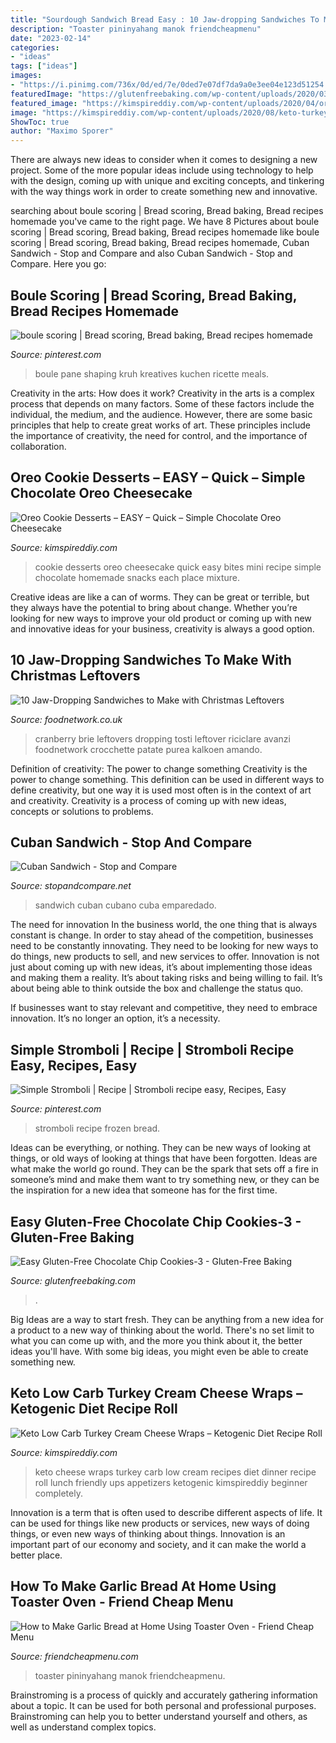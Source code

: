```yaml
---
title: "Sourdough Sandwich Bread Easy : 10 Jaw-dropping Sandwiches To Make With Christmas Leftovers"
description: "Toaster pininyahang manok friendcheapmenu"
date: "2023-02-14"
categories:
- "ideas"
tags: ["ideas"]
images:
- "https://i.pinimg.com/736x/0d/ed/7e/0ded7e07df7da9a0e3ee04e123d51254.jpg"
featuredImage: "https://glutenfreebaking.com/wp-content/uploads/2020/03/Easy-Gluten-Free-Chocolate-Chip-Cookies-3-683x1024.jpg"
featured_image: "https://kimspireddiy.com/wp-content/uploads/2020/04/oreo-cookie-desserts_oreo-cheesecake-bites-80.jpg"
image: "https://kimspireddiy.com/wp-content/uploads/2020/08/keto-turkey-cream-cheese-wraps-1-1.jpg"
ShowToc: true
author: "Maximo Sporer"
---
```



There are always new ideas to consider when it comes to designing a new project. Some of the more popular ideas include using technology to help with the design, coming up with unique and exciting concepts, and tinkering with the way things work in order to create something new and innovative.

	

		
searching about boule scoring | Bread scoring, Bread baking, Bread recipes homemade you've came to the right page. We have 8 Pictures about boule scoring | Bread scoring, Bread baking, Bread recipes homemade like boule scoring | Bread scoring, Bread baking, Bread recipes homemade, Cuban Sandwich - Stop and Compare and also Cuban Sandwich - Stop and Compare. Here you go:
		
    
## Boule Scoring | Bread Scoring, Bread Baking, Bread Recipes Homemade

<img loading=lazy src="https://i.pinimg.com/736x/21/b8/41/21b841fe99987c0f1dc23e6d72e1d922.jpg" onerror="this.onerror=null;this.src='https://tse4.mm.bing.net/th?id=OIP.Ihsx2JLxzu0vxtGkTmM2cwHaHW&amp;pid=15.1';" alt="boule scoring | Bread scoring, Bread baking, Bread recipes homemade">

_Source: pinterest.com_

>boule pane shaping kruh kreatives kuchen ricette meals. 

	

Creativity in the arts: How does it work?
Creativity in the arts is a complex process that depends on many factors. Some of these factors include the individual, the medium, and the audience. However, there are some basic principles that help to create great works of art. These principles include the importance of creativity, the need for control, and the importance of collaboration.

    
## Oreo Cookie Desserts – EASY – Quick – Simple Chocolate Oreo Cheesecake

<img loading=lazy src="https://kimspireddiy.com/wp-content/uploads/2020/04/oreo-cookie-desserts_oreo-cheesecake-bites-80.jpg" onerror="this.onerror=null;this.src='https://tse2.mm.bing.net/th?id=OIP.AwWqckJUF3WtNkmqSi2ZYgHaLH&amp;pid=15.1';" alt="Oreo Cookie Desserts – EASY – Quick – Simple Chocolate Oreo Cheesecake">

_Source: kimspireddiy.com_

>cookie desserts oreo cheesecake quick easy bites mini recipe simple chocolate homemade snacks each place mixture. 

	

Creative ideas are like a can of worms. They can be great or terrible, but they always have the potential to bring about change. Whether you’re looking for new ways to improve your old product or coming up with new and innovative ideas for your business, creativity is always a good option.

    
## 10 Jaw-Dropping Sandwiches To Make With Christmas Leftovers

<img loading=lazy src="https://d2v9mhsiek5lbq.cloudfront.net/eyJidWNrZXQiOiJsb21hLW1lZGlhLXVrIiwia2V5IjoiZm9vZG5ldHdvcmstaW1hZ2UtYjE3MmE0NzctNDlkNS00Y2M2LTkxYjItYTQ3Yjc5YTA2YjRlLmpwZWciLCJlZGl0cyI6eyJyZXNpemUiOnsiZml0IjoiY292ZXIiLCJ3aWR0aCI6MTkyMCwiaGVpZ2h0IjoxMDgwfX19" onerror="this.onerror=null;this.src='https://tse1.mm.bing.net/th?id=OIP.fDLvsYglC1gkA7HcpWjBkQHaEK&amp;pid=15.1';" alt="10 Jaw-Dropping Sandwiches to Make with Christmas Leftovers">

_Source: foodnetwork.co.uk_

>cranberry brie leftovers dropping tosti leftover riciclare avanzi foodnetwork crocchette patate purea kalkoen amando. 

	

Definition of creativity: The power to change something
Creativity is the power to change something. This definition can be used in different ways to define creativity, but one way it is used most often is in the context of art and creativity. Creativity is a process of coming up with new ideas, concepts or solutions to problems.

    
## Cuban Sandwich - Stop And Compare

<img loading=lazy src="https://www.stopandcompare.net/wp-content/uploads/2015/01/EMPAREDADO-CUBANO.jpg" onerror="this.onerror=null;this.src='https://tse2.mm.bing.net/th?id=OIP.VOhbYy13E4ZwxOtcduhh4gHaE8&amp;pid=15.1';" alt="Cuban Sandwich - Stop and Compare">

_Source: stopandcompare.net_

>sandwich cuban cubano cuba emparedado. 

	

The need for innovation
In the business world, the one thing that is always constant is change. In order to stay ahead of the competition, businesses need to be constantly innovating. They need to be looking for new ways to do things, new products to sell, and new services to offer.
Innovation is not just about coming up with new ideas, it’s about implementing those ideas and making them a reality. It’s about taking risks and being willing to fail. It’s about being able to think outside the box and challenge the status quo.

If businesses want to stay relevant and competitive, they need to embrace innovation. It’s no longer an option, it’s a necessity.

    
## Simple Stromboli | Recipe | Stromboli Recipe Easy, Recipes, Easy

<img loading=lazy src="https://i.pinimg.com/736x/0d/ed/7e/0ded7e07df7da9a0e3ee04e123d51254.jpg" onerror="this.onerror=null;this.src='https://tse3.mm.bing.net/th?id=OIP.nA4oLfJWSdWV9tHMERwfCwHaLH&amp;pid=15.1';" alt="Simple Stromboli | Recipe | Stromboli recipe easy, Recipes, Easy">

_Source: pinterest.com_

>stromboli recipe frozen bread. 

	

Ideas can be everything, or nothing. They can be new ways of looking at things, or old ways of looking at things that have been forgotten. Ideas are what make the world go round. They can be the spark that sets off a fire in someone’s mind and make them want to try something new, or they can be the inspiration for a new idea that someone has for the first time.

    
## Easy Gluten-Free Chocolate Chip Cookies-3 - Gluten-Free Baking

<img loading=lazy src="https://glutenfreebaking.com/wp-content/uploads/2020/03/Easy-Gluten-Free-Chocolate-Chip-Cookies-3-683x1024.jpg" onerror="this.onerror=null;this.src='https://tse1.mm.bing.net/th?id=OIP.5suENzrp9k664CrGMo0OzwHaLG&amp;pid=15.1';" alt="Easy Gluten-Free Chocolate Chip Cookies-3 - Gluten-Free Baking">

_Source: glutenfreebaking.com_

>. 

	

Big Ideas are a way to start fresh. They can be anything from a new idea for a product to a new way of thinking about the world. There's no set limit to what you can come up with, and the more you think about it, the better ideas you'll have. With some big ideas, you might even be able to create something new.

    
## Keto Low Carb Turkey Cream Cheese Wraps – Ketogenic Diet Recipe Roll

<img loading=lazy src="https://kimspireddiy.com/wp-content/uploads/2020/08/keto-turkey-cream-cheese-wraps-1-1.jpg" onerror="this.onerror=null;this.src='https://tse2.mm.bing.net/th?id=OIP.HhoNLrCuIxkVR_wogDxoqQHaLH&amp;pid=15.1';" alt="Keto Low Carb Turkey Cream Cheese Wraps – Ketogenic Diet Recipe Roll">

_Source: kimspireddiy.com_

>keto cheese wraps turkey carb low cream recipes diet dinner recipe roll lunch friendly ups appetizers ketogenic kimspireddiy beginner completely. 

	

Innovation is a term that is often used to describe different aspects of life. It can be used for things like new products or services, new ways of doing things, or even new ways of thinking about things. Innovation is an important part of our economy and society, and it can make the world a better place.

    
## How To Make Garlic Bread At Home Using Toaster Oven - Friend Cheap Menu

<img loading=lazy src="https://www.friendcheapmenu.com/wp-content/uploads/2019/09/feature-1-scaled.jpg" onerror="this.onerror=null;this.src='https://tse2.mm.bing.net/th?id=OIP.Mc9UDqwNsHxK5JK_WxmoDQHaEo&amp;pid=15.1';" alt="How to Make Garlic Bread at Home Using Toaster Oven - Friend Cheap Menu">

_Source: friendcheapmenu.com_

>toaster pininyahang manok friendcheapmenu. 

	

Brainstroming is a process of quickly and accurately gathering information about a topic. It can be used for both personal and professional purposes. Brainstroming can help you to better understand yourself and others, as well as understand complex topics.

